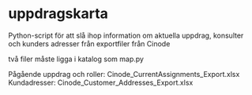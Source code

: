 ﻿# uppdragskarta
Python-script för att slå ihop information om aktuella uppdrag, konsulter och kunders adresser från exportfiler från Cinode

två filer måste ligga i katalog som map.py

Pågående uppdrag och roller:  Cinode_CurrentAssignments_Export.xlsx
Kundadresser: Cinode_Customer_Addresses_Export.xlsx
